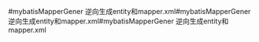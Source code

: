 #mybatisMapperGener 逆向生成entity和mapper.xml#mybatisMapperGener 逆向生成entity和mapper.xml#mybatisMapperGener 逆向生成entity和mapper.xml
